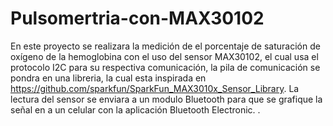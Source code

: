 # Pulsomertria-con-MAX30102
En este proyecto se realizara la medición de el porcentaje de saturación de oxígeno de la hemoglobina con el uso del sensor MAX30102, el cual usa el protocolo I2C para su respectiva comunicación, la pila de comunicación se pondra en una libreria, la cual esta inspirada en https://github.com/sparkfun/SparkFun_MAX3010x_Sensor_Library. La lectura del sensor se enviara a un modulo Bluetooth para que se grafique la señal en a un celular con la aplicación Bluetooth Electronic. .
